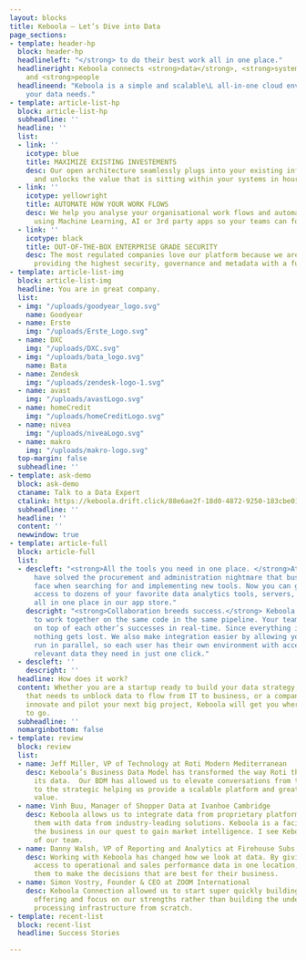 ```yaml
---
layout: blocks
title: Keboola – Let’s Dive into Data
page_sections:
- template: header-hp
  block: header-hp
  headlineleft: "</strong> to do their best work all in one place."
  headlineright: Keboola connects <strong>data</strong>, <strong>systems</strong>
    and <strong>people
  headlineend: "Keboola is a simple and scalable\L all-in-one cloud environment for
    your data needs."
- template: article-list-hp
  block: article-list-hp
  subheadline: ''
  headline: ''
  list:
  - link: ''
    icotype: blue
    title: MAXIMIZE EXISTING INVESTEMENTS
    desc: Our open architecture seamlessly plugs into your existing infrastructure
      and unlocks the value that is sitting within your systems in hours, not days.
  - link: ''
    icotype: yellowright
    title: AUTOMATE HOW YOUR WORK FLOWS
    desc: We help you analyse your organisational work flows and automate manual tasks
      using Machine Learning, AI or 3rd party apps so your teams can focus on innovation.
  - link: ''
    icotype: black
    title: OUT-OF-THE-BOX ENTERPRISE GRADE SECURITY
    desc: The most regulated companies love our platform because we are obsessed with
      providing the highest security, governance and metadata with a full audit trail.
- template: article-list-img
  block: article-list-img
  headline: You are in great company.
  list:
  - img: "/uploads/goodyear_logo.svg"
    name: Goodyear
  - name: Erste
    img: "/uploads/Erste_Logo.svg"
  - name: DXC
    img: "/uploads/DXC.svg"
  - img: "/uploads/bata_logo.svg"
    name: Bata
  - name: Zendesk
    img: "/uploads/zendesk-logo-1.svg"
  - name: avast
    img: "/uploads/avastLogo.svg"
  - name: homeCredit
    img: "/uploads/homeCreditLogo.svg"
  - name: nivea
    img: "/uploads/niveaLogo.svg"
  - name: makro
    img: "/uploads/makro-logo.svg"
  top-margin: false
  subheadline: ''
- template: ask-demo
  block: ask-demo
  ctaname: Talk to a Data Expert
  ctalink: https://keboola.drift.click/88e6ae2f-18d0-4872-9250-183cbe01eba8
  subheadline: ''
  headline: ''
  content: ''
  newwindow: true
- template: article-full
  block: article-full
  list:
  - descleft: "<strong>All the tools you need in one place. </strong>At Keboola we
      have solved the procurement and administration nightmare that businesses usually
      face when searching for and implementing new tools. Now you can get instant
      access to dozens of your favorite data analytics tools, servers, and data warehouses
      all in one place in our app store."
    descright: "<strong>Collaboration breeds success.</strong> Keboola allows people
      to work together on the same code in the same pipeline. Your team can build
      on top of each other’s successes in real-time. Since everything is versioned,
      nothing gets lost. We also make integration easier by allowing your tools to
      run in parallel, so each user has their own environment with access to all the
      relevant data they need in just one click."
  - descleft: ''
    descright: ''
  headline: How does it work?
  content: Whether you are a startup ready to build your data strategy, an organization
    that needs to unblock data to flow from IT to business, or a company ready to
    innovate and pilot your next big project, Keboola will get you where you want
    to go.
  subheadline: ''
  nomarginbottom: false
- template: review
  block: review
  list:
  - name: Jeff Miller, VP of Technology at Roti Modern Mediterranean
    desc: Keboola’s Business Data Model has transformed the way Roti thinks about
      its data.  Our BDM has allowed us to elevate conversations from the tactical
      to the strategic helping us provide a scalable platform and greater business
      value.
  - name: Vinh Buu, Manager of Shopper Data at Ivanhoe Cambridge
    desc: Keboola allows us to integrate data from proprietary platforms and correlate
      them with data from industry-leading solutions. Keboola is a facilitator to
      the business in our quest to gain market intelligence. I see Keboola as an extension
      of our team.
  - name: Danny Walsh, VP of Reporting and Analytics at Firehouse Subs
    desc: Working with Keboola has changed how we look at data. By giving franchisees
      access to operational and sales performance data in one location, we are empowering
      them to make the decisions that are best for their business.
  - name: Simon Vostry, Founder & CEO at ZOOM International
    desc: Keboola Connection allowed us to start super quickly building our analytics
      offering and focus on our strengths rather than building the underlying data
      processing infrastructure from scratch.
- template: recent-list
  block: recent-list
  headline: Success Stories

---
```

